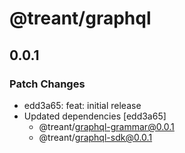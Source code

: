 # @treant/graphql

## 0.0.1

### Patch Changes

- edd3a65: feat: initial release
- Updated dependencies [edd3a65]
  - @treant/graphql-grammar@0.0.1
  - @treant/graphql-sdk@0.0.1
